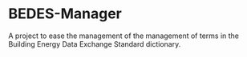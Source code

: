 # BEDES-Manager
A project to ease the management of the management of terms in the Building Energy Data Exchange Standard dictionary.

